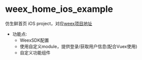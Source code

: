 # weex_home_ios_example
仿生鲜首页 iOS project，对应[weex项目地址](https://github.com/mingabc/weex_home_example)
* 功能点:
  * WeexSDK配置
  * 使用自定义module，提供登录/获取用户信息(配合Vuex使用)
  * 自定义功能组件
